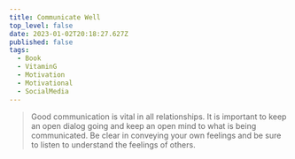 ```yaml
---
title: Communicate Well
top_level: false
date: 2023-01-02T20:18:27.627Z
published: false
tags:
  - Book
  - VitaminG
  - Motivation
  - Motivational
  - SocialMedia
---
```

> Good communication is vital in all relationships. It is important to keep an open dialog going and keep an open mind to what is being communicated. Be clear in conveying your own feelings and be sure to listen to understand the feelings of others.